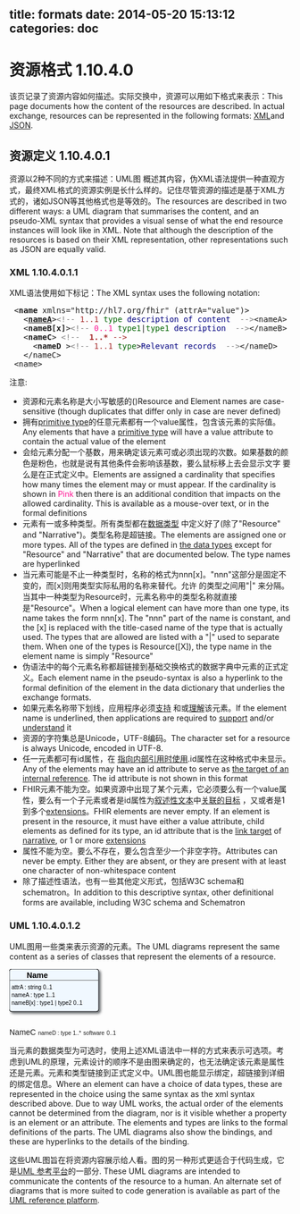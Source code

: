 title: formats
date: 2014-05-20 15:13:12
categories: doc
---		


<a name="root"> </a>
<h1>资源格式 <span class="sectioncount">1.10.4.0<a name="1.10.4.0"> </a></span></h1>
<p>
该页记录了资源内容如何描述。实际交换中，资源可以用如下格式来表示：This page documents how the content of the resources are described. 
In actual exchange, resources can be represented in the following
formats: <a href="xml.htm">XML</a>and <a href="json.htm">JSON</a>. 
</p>

<h2>资源定义 <span class="sectioncount">1.10.4.0.1<a name="1.10.4.0.1"> </a></span></h2>
<p>
资源以2种不同的方式来描述：UML图 概述其内容，伪XML语法提供一种直观方式，最终XML格式的资源实例是长什么样的。记住尽管资源的描述是基于XML方式的，诸如JSON等其他格式也是等效的。The resources are described in two different ways: a UML diagram that summarises the content, and 
an pseudo-XML syntax that provides a visual sense of what the end resource instances will look like in XML. 
Note that although the description of the resources is based on their XML representation, other representations
such as JSON are equally valid.
</p>
<a name="syntax"> </a>
<h3>XML <span class="sectioncount">1.10.4.0.1.1<a name="1.10.4.0.1.1"> </a></span></h3>
<p>
XML语法使用如下标记：The XML syntax uses the following notation:
</p>
<pre class="spec">
 &lt;<b>name</b> xmlns=&quot;http://hl7.org/fhir&quot; (attrA=&quot;value&quot;)&gt; 
   &lt;<u><b title="Formal Definition (must be supported or understood)">nameA</b></u>&gt;<font color="Gray">&lt;!-- </font><font color="brown">1..1</font> <font color="Darkgreen">type</font> <font color="Navy">description of content</font> <font color="Gray"> --&gt;</font>&lt;nameA&gt;
   &lt;<b title="Formal Definition">nameB[x]</b>&gt;<font color="Gray">&lt;!-- </font><font title="Condition" color="deeppink">0..1</font> <font color="darkgreen">type1</font>|<font color="darkgreen">type1</font> <font color="Navy">description</font> <font color="Gray"> --&gt;</font>&lt;/nameB&gt;
   &lt;<b>nameC</b>&gt; <font color="Brown"><font color="Gray">&lt;!-- </font> <b>1..*</b> --&gt;</font>
     &lt;<b>nameD</b> &gt;<font color="Gray">&lt;!-- </font><font color="brown">1..1</font> <font color="darkgreen">type</font>&gt;<font color="navy">Relevant records</font> <font color="Gray"> --&gt;</font>&lt;/nameD&gt;
   &lt;/nameC&gt;
 &lt;name&gt;
</pre>
<p>
注意:
</p>
<ul>
 <li>资源和元素名称是大小写敏感的()Resource and Element names are case-sensitive (though duplicates that differ only in case are never defined)</li>
 <li>拥有<a href="datatypes.htm#primitive">primitive type</a>的任意元素都有一个value属性，包含该元素的实际值。Any elements that have a <a href="datatypes.htm#primitive">primitive type</a> will have a value attribute to contain the actual value of the element</li>
 <li>会给元素分配一个基数，用来确定该元素可或必须出现的次数。如果基数的颜色是粉色，也就是说有其他条件会影响该基数，要么鼠标移上去会显示文字 要么是在正式定义中。Elements are assigned a cardinality that specifies how many times the element may or must appear. If the cardinality is shown in 
    <font color="deeppink">Pink</font> then there is an additional condition that impacts on the allowed cardinality. This is available as a mouse-over text, or in the formal definitions</li>
 <li>元素有一或多种类型。所有类型都在<a href="datatypes.htm">数据类型</a> 中定义好了(除了&quot;Resource&quot; and &quot;Narrative&quot;)。类型名称是超链接。The elements are assigned one or more types. All of the types are defined in <a href="datatypes.htm">the data types</a> except for &quot;Resource&quot; and &quot;Narrative&quot; that are documented below. The type names are hyperlinked</li>
 <li>当元素可能是不止一种类型时，名称的格式为nnn[x]。&quot;nnn&quot;这部分是固定不变的，而[x]则用类型实际私用的名称来替代。允许 的类型之间用&quot;|&quot; 来分隔。当其中一种类型为Resource时，元素名称中的类型名称就直接是&quot;Resource&quot;。When a logical element can have more than one type, its name takes the form nnn[x]. The &quot;nnn&quot; part of the name is constant, and 
   the [x] is replaced with the title-cased name of the type that is actually used. The types that are allowed are listed with a &quot;|&quot; used to separate them. 
   When one of the types is Resource([X]), the type name in the element name is simply &quot;Resource&quot;</li>
 <li>伪语法中的每个元素名称都超链接到基础交换格式的数据字典中元素的正式定义。Each element name in the pseudo-syntax is also a hyperlink to the formal definition of the element in the data dictionary that underlies the exchange formats. </li>
 <li>如果元素名称带下划线，应用程序必须<a href="resources.htm#mustSupport">支持</a> 和或<a href="resources.htm#isModifier">理解</a>该元素。If the element name is underlined, then applications are required to <a href="resources.htm#mustSupport">support</a> and/or <a href="resources.htm#isModifier">understand</a> it</li>
 <li>资源的字符集总是Unicode，UTF-8编码。The character set for a resource is always Unicode, encoded in UTF-8.</li>
 <li>任一元素都可有id属性，在 <a href="references.htm#idref">指向内部引用时使用</a>.id属性在这种格式中未显示。Any of the elements may have an id attribute to serve as <a href="references.htm#idref">the target of an internal reference</a>. The id attribute is not shown in this format</li>
 <li>FHIR元素不能为空。如果资源中出现了某个元素，它必须要么有一个value属性，要么有一个子元素或者是id属性为<a href="narrative.htm#narrative">叙述性文本</a>中<a href="references.htm#idref">关联的目标</a> ，又或者是1到多个<a href="extensibility.htm">extensions</a>。FHIR elements are never empty. If an element is present in the resource, it must have either a value attribute, child elements as defined for its type, an id attribute that is the <a href="references.htm#idref">link target</a> of <a href="narrative.htm#narrative">narrative</a>, or 1 or more <a href="extensibility.htm">extensions</a></li>
 <li>属性不能为空。要么不存在，要么包含至少一个非空字符。Attributes can never be empty. Either they are absent, or they are present with at least one character of non-whitespace content</li>
 <li>除了描述性语法，也有一些其他定义形式，包括W3C schema和schematron。In addition to this descriptive syntax, other definitional forms are available, including W3C schema and Schematron</li>
</ul>

<h3>UML <span class="sectioncount">1.10.4.0.1.2<a name="1.10.4.0.1.2"> </a></span></h3>
<p>
UML图用一些类来表示资源的元素。The UML diagrams represent the same content as a series of classes that represent
the elements of a resource. 
</p>
<p style="text-alignment: left">
  <!-- ?xml version="1.0" encoding="UTF-8"? -->

<svg height="90.0" width="360.0" xmlns:xlink="http://www.w3.org/1999/xlink" xmlns="http://www.w3.org/2000/svg" version="1.1">  <defs>
    <filter id="shadow" height="200%" width="200%" y="0" x="0">
      <feOffset result="offOut" dx="3" dy="3" in="SourceGraphic"/>
      <feColorMatrix result="matrixOut" values="0.2 0 0 0 0 0 0.2 0 0 0 0 0 0.2 0 0 0 0 0 1 0" type="matrix" in="offOut"/>
      <feGaussianBlur result="blurOut" stdDeviation="2" in="matrixOut"/>
      <feBlend in2="blurOut" in="SourceGraphic" mode="normal"/>
    </filter>
  </defs>
  <rect height="76.0" style="fill:#f0f8ff;stroke:black;stroke-width:1" width="160.0" filter="url(#shadow)" rx="4" y="0.0" ry="4" x="0.0"/>
  <line style="stroke:dimgrey;stroke-width:1" y1="20.0" y2="20.0" x2="160.0" x1="0.0"/>
  <text style="font-size: 14; text-anchor: middle; font-family: sans-serif; font-weight: bold" fill="black" y="16.0" x="50.0">Name</text>
  <text style="font-size: 10; text-anchor: left; font-family: sans-serif" fill="black" y="36.0" x="4.0">attrA : string 0..1</text>
  <text style="font-size: 10; text-anchor: left; font-family: sans-serif" fill="black" y="50.0" x="4.0">nameA : type 1..1</text>
  <text style="font-size: 10; text-anchor: left; font-family: sans-serif" fill="black" y="64.0" x="4.0">nameB[x] : type1 | type2 0..1</text>

  <rect height="60.0" style="fill:#f0f8ff;stroke:black;stroke-width:1" width="100.0" filter="url(#shadow)" rx="4" y="10" ry="4" x="240.0"/>
  <line style="stroke:dimgrey;stroke-width:1" y1="30.0" y2="30.0" x2="340.0" x1="240.0"/>
  <text style="font-size: 14; text-anchor: middle; font-family: sans-serif" fill="black" y="26.0" x="270.0">NameC</text>
  <text style="font-size: 10; text-anchor: left; font-family: sans-serif" fill="black" y="46.0" x="244.0">nameD : type 1..*</text>

  <line style="stroke:navy;stroke-width:1" y1="40.0" y2="40.0" x2="240.0" x1="160.0"/>
  <polygon style="fill:navy;stroke:navy;stroke-width:1" points="160.0,40.0 166.0,44.0 172.0,40.0 166.0,36.0 160.0,40.0"/>
  <rect height="18.0" style="fill:white;stroke:black;stroke-width:0" width="50.0" y="30.0" x="175.0"/>
  <text style="font-size: 10; text-anchor: middle; font-family: sans-serif; opacity: 1" fill="black" y="42.0" x="200.0">software</text>
  <text style="font-size: 10; text-anchor: middle; font-family: sans-serif; opacity: 1" fill="black" y="36.0" x="230.0">0..1</text>

</svg>
</p>
<p>
当元素的数据类型为可选时，使用上述XML语法中一样的方式来表示可选项。考虑到UML的原理，元素设计的顺序不是由图来确定的，也无法确定该元素是属性还是元素。元素和类型链接到正式定义中。UML图也能显示绑定，超链接到详细的绑定信息。Where an element can have a choice of data types, these are represented in the 
choice using the same syntax as the xml syntax described above. Due to way UML works, the actual 
order of the elements cannot be determined from the diagram, nor is it visible 
whether a property is an element or an attribute. The elements and types are
links to the formal definitions of the parts. The UML diagrams also show the 
bindings, and these are hyperlinks to the details of the binding.
</p>
<p>
这些UML图旨在将资源内容展示给人看。图的另一种形式更适合于代码生成，它是<a href="downloads.htm#refimpl">UML
参考平台</a>的一部分. These UML diagrams are intended to communicate the contents of the resource
to a human. An alternate set of diagrams that is more suited to code 
generation is available as part of the <a href="downloads.htm#refimpl">UML
reference platform</a>. 
</p>




